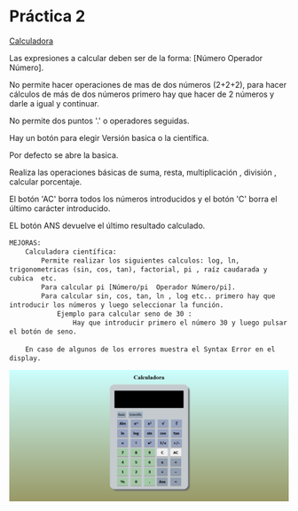  # Práctica 2
[Calculadora](https://nirtika.github.io/2020-2021-CSAAI-Practicas/P2/)<br>


Las expresiones a calcular deben ser de la forma: [Número Operador Número].

No permite hacer operaciones de mas de dos números (2+2+2), para hacer cálculos de más de dos números primero hay que hacer de 2 números y darle a igual y continuar.

No permite dos puntos '.' o operadores seguidas.

Hay un botón para elegir Versión basica o la científica.

Por defecto se abre la basica.

Realiza las operaciones básicas  de suma, resta, multiplicación , división , calcular porcentaje.

El botón 'AC' borra todos los números introducidos y el botón 'C' borra el último carácter introducido.

EL botón ANS devuelve el último resultado calculado.

    MEJORAS:
        Calculadora científica:
            Permite realizar los siguientes calculos: log, ln, trigonometricas (sin, cos, tan), factorial, pi , raíz caudarada y cubica  etc.
            Para calcular pi [Número/pi  Operador Número/pi].
            Para calcular sin, cos, tan, ln , log etc.. primero hay que introducir los números y luego seleccionar la función. 
                Ejemplo para calcular seno de 30 :
                    Hay que introducir primero el número 30 y luego pulsar el botón de seno.
        
        En caso de algunos de los errores muestra el Syntax Error en el display.
    
![](img/Calculadora.png)
